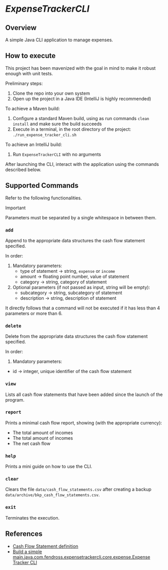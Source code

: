 # _ExpenseTrackerCLI_

## Overview

A simple Java CLI application to manage expenses.

## How to execute

This project has been mavenized with the goal in mind to make it robust enough with unit tests.

Preliminary steps:
1. Clone the repo into your own system
2. Open up the project in a Java IDE (IntelliJ is highly recommended)

To achieve a Maven build:
1. Configure a standard Maven build, using as run commands `clean install` and make sure the build succeeds
2. Execute in a terminal, in the root directory of the project: `./run_expense_tracker_cli.sh`

To achieve an IntelliJ build:
1. Run `ExpenseTrackerCLI` with no arguments

After launching the CLI, interact with the application using the commands described below.

## Supported Commands

Refer to the following functionalities.
> [!IMPORTANT]
> Parameters must be separated by a single whitespace in between them.

### `add` 
Append to the appropriate data structures the cash flow statement specified.

In order:
1. Mandatory parameters:
   - type of statement -> string, `expense` or `income`
   - amount -> floating point number, value of statement
   - category -> string, category of statement
2. Optional parameters (if not passed as input, string will be empty):
   - subcategory -> string, subcategory of statement
   - description -> string, description of statement

It directly follows that a command will not be executed if it has less than 4 parameters or more than 6.

### `delete`
Delete from the appropriate data structures the cash flow statement specified.

In order:
1. Mandatory parameters:
- id -> integer, unique identifier of the cash flow statement

### `view`
Lists all cash flow statements that have been added since the launch of the program.

### `report`
Prints a minimal cash flow report, showing (with the appropriate currency):
- The total amount of incomes
- The total amount of incomes
- The net cash flow

### `help`
Prints a mini guide on how to use the CLI.

### `clear`
Clears the file `data/cash_flow_statements.csv` after creating a backup `data/archive/bkp_cash_flow_statements.csv`.

### `exit`
Terminates the execution.


## References

- [Cash Flow Statement definition](https://en.wikipedia.org/wiki/Cash_flow_statement)
- [Build a simple main.java.com.fendross.expensetrackercli.core.expense.Expense Tracker CLI](https://roadmap.sh/projects/expense-tracker)
